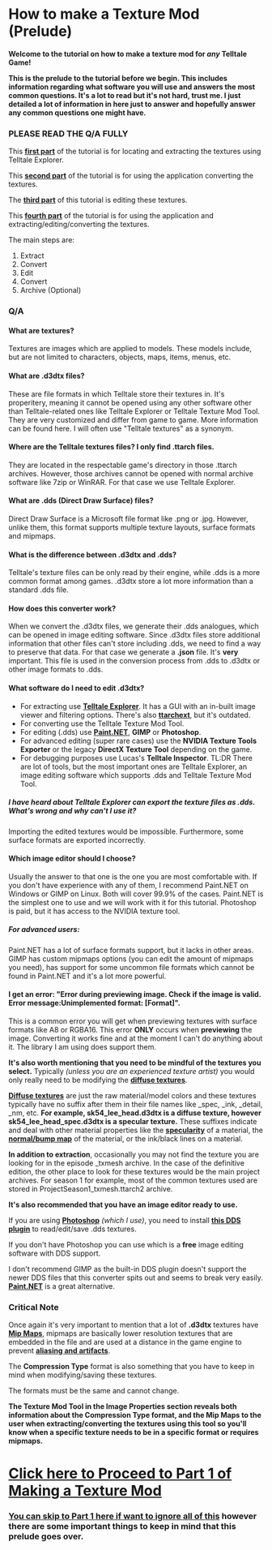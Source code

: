 # How to make a Texture Mod (Prelude)

**Welcome to the tutorial on how to make a texture mod for ***any*** Telltale Game!**

**This is the prelude to the tutorial before we begin. This includes information regarding what software you will use and answers the most common questions. It's a lot to read but it's not hard, trust me. I just detailed a lot of information in here just to answer and hopefully answer any common questions one might have.**

### PLEASE READ THE Q/A FULLY

This **[first part](https://github.com/Telltale-Modding-Group/DDS-D3DTX-Converter/wiki/%5BTutorial%5D--How-to-make-a-Texture-Mod-(Part-1))** of the tutorial is for locating and extracting the textures using Telltale Explorer. 

This **[second part](https://github.com/Telltale-Modding-Group/DDS-D3DTX-Converter/wiki/%5BTutorial%5D--How-to-make-a-Texture-Mod-(Part-1))** of the tutorial is for using the application converting the textures. 

The **[third part](https://github.com/Telltale-Modding-Group/DDS-D3DTX-Converter/wiki/%5BTutorial%5D--How-to-make-a-Texture-Mod-(Part-2))** of this tutorial is editing these textures.

This **[fourth part](https://github.com/Telltale-Modding-Group/DDS-D3DTX-Converter/wiki/%5BTutorial%5D--How-to-make-a-Texture-Mod-(Part-1))** of the tutorial is for using the application and extracting/editing/converting the textures. 

The main steps are: 
1. Extract
2. Convert
3. Edit
4. Convert
5. Archive (Optional)

### Q/A

#### What are textures?
Textures are images which are applied to models. These models include, but are not limited to characters, objects, maps, items, menus, etc.

#### What are .d3dtx files?
These are file formats in which Telltale store their textures in. It's properitery, meaning it cannot be opened using any other software other than Telltale-related ones like Telltale Explorer or Telltale Texture Mod Tool. They are very customized and differ from game to game. More information can be found here.
I will often use "Telltale textures" as a synonym.

#### Where are the Telltale textures files? I only find .ttarch files.
They are located in the respectable game's directory in those .ttarch archives. However, those archives cannot be opened with normal archive software like 7zip or WinRAR. For that case we use Telltale Explorer.

#### What are .dds (Direct Draw Surface) files?
Direct Draw Surface is a Microsoft file format like .png or .jpg. However, unlike them, this format supports multiple texture layouts, surface formats and mipmaps.

#### What is the difference between .d3dtx and .dds? 
Telltale's texture files can be only read by their engine, while .dds is a more common format among games. .d3dtx store a lot more information than a standard .dds file.


#### How does this converter work?
When we convert the .d3dtx files, we generate their .dds analogues, which can be opened in image editing software. 
Since .d3dtx files store additional information that other files can't store including .dds, we need to find a way to preserve that data. For that case we generate a **.json** file. It's **very** important. This file is used in the conversion process from .dds to .d3dtx or other image formats to .dds.

#### What software do I need to edit .d3dtx?
- For extracting use **[Telltale Explorer](https://quickandeasysoftware.net/software/telltale-explorer)**. It has a GUI with an in-built image viewer and filtering options. There's also **[ttarchext](http://aluigi.altervista.org/papers.htm#ttarchext)**, but it's outdated.
- For converting use the Telltale Texture Mod Tool.
- For editing (.dds) use **[Paint.NET](https://www.getpaint.net/)**, **GIMP** or **Photoshop**. 
- For advanced editing (super rare cases) use the **NVIDIA Texture Tools Exporter** or the legacy **DirectX Texture Tool** depending on the game.
- For debugging purposes use Lucas's **Telltale Inspector**.
TL:DR There are lot of tools, but the most important ones are Telltale Explorer, an image editing software which supports .dds and Telltale Texture Mod Tool.

##### I have heard about Telltale Explorer can export the texture files as .dds. What's wrong and why can't I use it?
Importing the edited textures would be impossible. Furthermore, some surface formats are exported incorrectly.

#### Which image editor should I choose?
Usually the answer to that one is the one you are most comfortable with. If you don't have experience with any of them, I recommend Paint.NET on Windows or GIMP on Linux. Both will cover 99.9% of the cases. Paint.NET is the simplest one to use and we will work with it for this tutorial. 
Photoshop is paid, but it has access to the NVIDIA texture tool.

##### For advanced users:
Paint.NET has a lot of surface formats support, but it lacks in other areas. GIMP has custom mipmaps options (you can edit the amount of mipmaps you need), has support for some uncommon file formats which cannot be found in Paint.NET and it's a lot more powerful.

#### I get an error: "Error during previewing image. Check if the image is valid. Error message:Unimplemented format: [Format]".
This is a common error you will get when previewing textures with surface formats like A8 or RGBA16. This error **ONLY** occurs when **previewing** the image. Converting it works fine and at the moment I can't do anything about it. The library I am using does support them.

**It's also worth mentioning that you need to be mindful of the textures you select.** Typically *(unless you are an experienced texture artist)* you would only really need to be modifying the **[diffuse textures](https://www.reallusion.com/iclone/help/iclone3/15_multiple_channel_texture_mapping/types_of_maps.htm)**. 

**[Diffuse textures](https://www.reallusion.com/iclone/help/iclone3/15_multiple_channel_texture_mapping/types_of_maps.htm)** are just the raw material/model colors and these textures typically have no suffix after them in their file names like _spec, _ink, _detail, _nm, etc. **For example, sk54_lee_head.d3dtx is a diffuse texture, however sk54_lee_head_spec.d3dtx is a specular texture.** These suffixes indicate and deal with other material properties like the **[specularity](https://www.modding-forum.com/guide/17-diffuse-specular-and-normal-maps/)** of a material, the **[normal/bump map](https://en.wikipedia.org/wiki/Normal_mapping)** of the material, or the ink/black lines on a material.

**In addition to extraction**, occasionally you may not find the texture you are looking for in the episode _txmesh archive. In the case of the definitive edition, the other place to look for these textures would be the main project archives. For season 1 for example, most of the common textures used are stored in ProjectSeason1_txmesh.ttarch2 archive.

**It's also recommended that you have an image editor ready to use.** 

If you are using **[Photoshop](https://www.adobe.com/products/photoshop.html)** *(which I use)*, you need to install **[this DDS plugin](https://software.intel.com/content/www/us/en/develop/articles/intel-texture-works-plugin.html)** to read/edit/save .dds textures. 

If you don't have Photoshop you can use  which is a **free** image editing software with DDS support. 

I don't recommend GIMP as the built-in DDS plugin doesn't support the newer DDS files that this converter spits out and seems to break very easily. **[Paint.NET](https://www.getpaint.net/)** is a great alternative.


### Critical Note
Once again it's very important to mention that a lot of **.d3dtx** textures have **[Mip Maps](http://archive.gamedev.net/archive/reference/programming/features/dxmipmap/mipmaps.gif)**, mipmaps are basically lower resolution textures that are embedded in the file and are used at a distance in the game engine to prevent **[aliasing and artifacts](https://gdbooks.gitbooks.io/legacyopengl/content/Chapter7/mip1.png)**. 

The **Compression Type** format is also something that you have to keep in mind when modifying/saving these textures. 

The formats must be the same and cannot change. 

**The Texture Mod Tool in the Image Properties section reveals both information about the Compression Type format, and the Mip Maps to the user when extracting/converting the textures using this tool so you'll know when a specific texture needs to be in a specific format or requires mipmaps.**

# [Click here to Proceed to Part 1 of Making a Texture Mod](https://github.com/Telltale-Modding-Group/DDS-D3DTX-Converter/wiki/%5BTutorial%5D--How-to-make-a-Texture-Mod-(Part-1))


### [You can skip to Part 1 here if want to ignore all of this](https://github.com/Telltale-Modding-Group/DDS-D3DTX-Converter/wiki/%5BTutorial%5D--How-to-make-a-Texture-Mod-(Part-1)) however there are some important things to keep in mind that this prelude goes over.